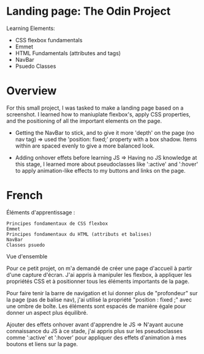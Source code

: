 # Landing page: The Odin Project

Learning Elements:

  - CSS flexbox fundamentals 
  - Emmet
  - HTML Fundamentals (attributes and tags)
  - NavBar
  - Psuedo Classes


# Overview

For this small project, I was tasked to make a landing page based on a screenshot. I learned how to maniuplate flexbox's, apply CSS properties, and the positioning of all the important elements on the page. 


  - Getting the NavBar to stick, and to give it more 'depth' on the page (no nav tag) => used the 'position: fixed;' property with a box shadow. Items within are spaced evenly to give a more balanced look.
  
  - Adding onhover effets before learning JS => Having no JS knowledge at this stage, I learned more about pseudoclasses like ':active' and ':hover' to apply animation-like effects to my buttons and links on the page. 


# French

Éléments d'apprentissage :

    Principes fondamentaux de CSS flexbox
    Emmet
    Principes fondamentaux du HTML (attributs et balises)
    NavBar
    Classes psuedo 

Vue d'ensemble

Pour ce petit projet, on m'a demandé de créer une page d'accueil à partir d'une capture d'écran. J'ai appris à manipuler les flexbox, à appliquer les propriétés CSS et à positionner tous les éléments importants de la page.

   Pour faire tenir la barre de navigation et lui donner plus de "profondeur" sur la page (pas de balise nav), j'ai utilisé la propriété "position : fixed ;" avec une ombre de boîte. Les éléments sont espacés de manière égale pour donner un aspect plus équilibré.

   Ajouter des effets onhover avant d'apprendre le JS => N'ayant aucune connaissance du JS à ce stade, j'ai appris plus sur les pseudoclasses comme ':active' et ':hover' pour appliquer des effets d'animation à mes boutons et liens sur la page.


